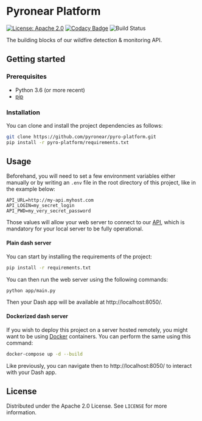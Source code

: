 # Pyronear Platform
[![License: Apache 2.0](https://img.shields.io/badge/License-Apache%202.0-blue.svg)](LICENSE) [![Codacy Badge](https://app.codacy.com/project/badge/Grade/0e4490e06eaf41a3a5faea69dad5caa9)](https://www.codacy.com/gh/pyronear/pyro-platform/dashboard?utm_source=github.com&amp;utm_medium=referral&amp;utm_content=pyronear/pyro-platform&amp;utm_campaign=Badge_Grade) ![Build Status](https://github.com/pyronear/pyro-platform/workflows/dash-project/badge.svg)

The building blocks of our wildfire detection & monitoring API.


## Getting started

### Prerequisites

- Python 3.6 (or more recent)
- [pip](https://pip.pypa.io/en/stable/)

### Installation

You can clone and install the project dependencies as follows:

```bash
git clone https://github.com/pyronear/pyro-platform.git
pip install -r pyro-platform/requirements.txt
```


## Usage

Beforehand, you will need to set a few environment variables either manually or by writing an `.env` file in the root directory of this project, like in the example below:

```
API_URL=http://my-api.myhost.com
API_LOGIN=my_secret_login
API_PWD=my_very_secret_password

```
Those values will allow your web server to connect to our [API](https://github.com/pyronear/pyro-api), which is mandatory for your local server to be fully operational.

#### Plain dash server

You can start by installing the requirements of the project:

```bash
pip install -r requirements.txt
```

You can then run the web server using the following commands:

```bash
python app/main.py
```

Then your Dash app will be available at http://localhost:8050/.

#### Dockerized dash server

If you wish to deploy this project on a server hosted remotely, you might want to be using [Docker](https://www.docker.com/) containers. You can perform the same using this command:

```bash
docker-compose up -d --build
```

Like previously, you can navigate then to http://localhost:8050/ to interact with your Dash app.



## License

Distributed under the Apache 2.0 License. See `LICENSE` for more information.
